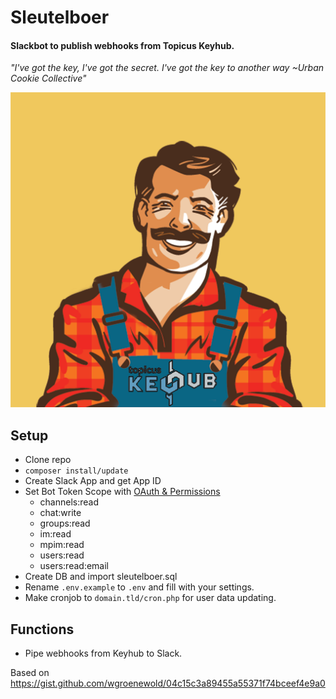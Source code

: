 # Sleutelboer
#### Slackbot to publish webhooks from Topicus Keyhub.

*"I've got the key, I've got the secret. I've got the key to another way ~Urban Cookie Collective"*

![Sleutelboer](readme_assets/sleutelboer.png "Sleutelboer")



## Setup
- Clone repo
- ```composer install/update```
- Create Slack App and get App ID
- Set Bot Token Scope with [OAuth & Permissions](https://api.slack.com/apps/YOURAPPID/oauth)
    - channels:read
    - chat:write
    - groups:read
    - im:read
    - mpim:read
    - users:read
    - users:read:email
- Create DB and import sleutelboer.sql    
- Rename ```.env.example``` to ```.env``` and fill with your settings.
- Make cronjob to ```domain.tld/cron.php``` for user data updating.

## Functions
- Pipe webhooks from Keyhub to Slack.

Based on https://gist.github.com/wgroenewold/04c15c3a89455a55371f74bceef4e9a0

